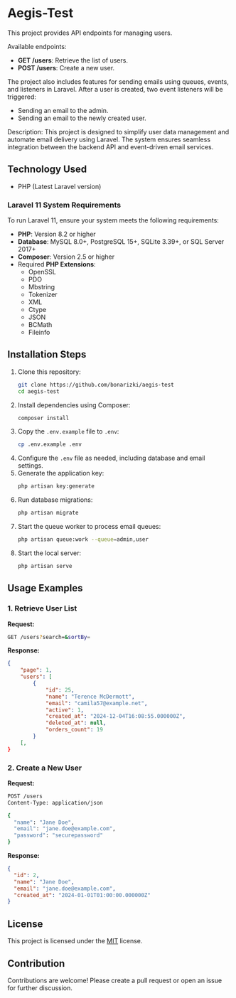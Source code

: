 # Aegis-Test

This project provides API endpoints for managing users.

Available endpoints:
- **GET /users**: Retrieve the list of users.
- **POST /users**: Create a new user.

The project also includes features for sending emails using queues, events, and listeners in Laravel. After a user is created, two event listeners will be triggered:
- Sending an email to the admin.
- Sending an email to the newly created user.

Description: This project is designed to simplify user data management and automate email delivery using Laravel. The system ensures seamless integration between the backend API and event-driven email services.

## Technology Used
- PHP (Latest Laravel version)

### Laravel 11 System Requirements
To run Laravel 11, ensure your system meets the following requirements:
- **PHP**: Version 8.2 or higher
- **Database**: MySQL 8.0+, PostgreSQL 15+, SQLite 3.39+, or SQL Server 2017+
- **Composer**: Version 2.5 or higher
- Required **PHP Extensions**:
  - OpenSSL
  - PDO
  - Mbstring
  - Tokenizer
  - XML
  - Ctype
  - JSON
  - BCMath
  - Fileinfo

## Installation Steps
1. Clone this repository:
   ```bash
   git clone https://github.com/bonarizki/aegis-test
   cd aegis-test
   ```
2. Install dependencies using Composer:
   ```bash
   composer install
   ```
3. Copy the `.env.example` file to `.env`:
   ```bash
   cp .env.example .env
   ```
4. Configure the `.env` file as needed, including database and email settings.
5. Generate the application key:
   ```bash
   php artisan key:generate
   ```
6. Run database migrations:
   ```bash
   php artisan migrate
   ```
7. Start the queue worker to process email queues:
   ```bash
   php artisan queue:work --queue=admin,user
   ```
8. Start the local server:
   ```bash
   php artisan serve
   ```

## Usage Examples
### 1. Retrieve User List
**Request:**
```bash
GET /users?search=&sortBy=
```
**Response:**
```json
{
    "page": 1,
    "users": [
        {
            "id": 25,
            "name": "Terence McDermott",
            "email": "camila57@example.net",
            "active": 1,
            "created_at": "2024-12-04T16:08:55.000000Z",
            "deleted_at": null,
            "orders_count": 19
        }
    [,
}
```

### 2. Create a New User
**Request:**
```bash
POST /users
Content-Type: application/json

{
  "name": "Jane Doe",
  "email": "jane.doe@example.com",
  "password": "securepassword"
}
```
**Response:**
```json
{
  "id": 2,
  "name": "Jane Doe",
  "email": "jane.doe@example.com",
  "created_at": "2024-01-01T01:00:00.000000Z"
}
```

## License
This project is licensed under the [MIT](LICENSE) license.

## Contribution
Contributions are welcome! Please create a pull request or open an issue for further discussion.
